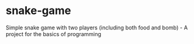 # snake-game
Simple snake game with two players (including both food and bomb) - A project for the basics of programming
